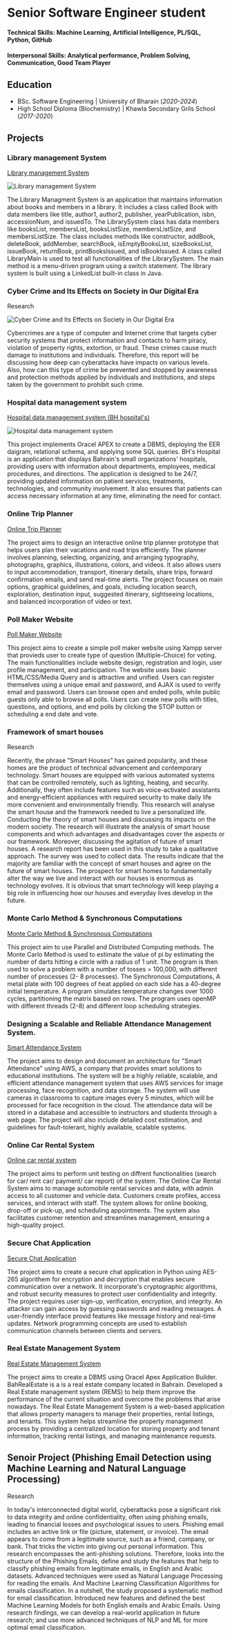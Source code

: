 # Senior Software Engineer student

#### Technical Skills: Machine Learning, Artificial Intelligence, PL/SQL, Python, GitHub
#### Interpersonal Skills: Analytical performance, Problem Solving, Communication, Good Team Player

## Education						       		
- BSc. Software Engineering	| University of Bharain (_2020-2024_)	 			        		
- High School Diploma (Biochemistry) | Khawla Secondary Grils School (_2017-2020_)

## Projects
### Library management System
[Library management System](https://github.com/learner-sys/Library-management-System)

![Library management System](/images/LIBRARY-MANAGEMENT-SYSTEM-min.png)

The Library Managment System is an application that maintains information about books and members in a library. It includes a class called Book with data members like title, author1, author2, publisher, yearPublication, isbn, accessionNum, and issuedTo. The LibrarySystem class has data members like booksList, membersList, booksListSize, membersListSize, and membersListSize. The class includes methods like constructor, addBook, deleteBook, addMember, searchBook, isEmptyBooksList, sizeBooksList, issueBook, returnBook, printBooksIssued, and isBookIssued. A class called LibraryMain is used to test all functionalities of the LibrarySystem. The main method is a menu-driven program using a switch statement. The library system is built using a LinkedList built-in class in Java.

###	Cyber Crime and Its Effects on Society in Our Digital Era 
Research

![Cyber Crime and Its Effects on Society in Our Digital Era](/images/cybercrime.png)

Cybercrimes are a type of computer and Internet crime that targets cyber security systems that protect information and contacts to harm piracy, violation of property rights, extortion, or fraud. These crimes cause much damage to institutions and individuals. Therefore, this report will be discussing how deep can cyberattacks have impacts on various levels. Also, how can this type of crime be prevented and stopped by awareness and protection methods applied by individuals and institutions, and steps taken by the government to prohibit such crime.

###	Hospital data management system 
[Hospital data management system (BH hospital's)](https://github.com/learner-sys/Hospital-data-management-system)

![Hospital data management system](/images/hospital-DB.png)

This project implements Oracel APEX to create a DBMS, deploying the EER daigram, relational schema, and applying some SQL queries. BH's Hospital is an application that displays Bahrain's small organizations' hospitals, providing users with information about departments, employees, medical procedures, and directions. The application is designed to be 24/7, providing updated information on patient services, treatments, technologies, and community involvement. It also ensures that patients can access necessary information at any time, eliminating the need for contact. 

### Online Trip Planner
[Online Trip Planner](https://github.com/learner-sys/Online-Trip-Planner)

The project aims to design an interactive online trip planner prototype that helps users plan their vacations and road trips efficiently. The planner involves planning, selecting, organizing, and arranging typography, photographs, graphics, illustrations, colors, and videos. It also allows users to input accommodation, transport, itinerary details, share trips, forward confirmation emails, and send real-time alerts. The project focuses on main options, graphical guidelines, and goals, including location search, exploration, destination input, suggested itinerary, sightseeing locations, and balanced incorporation of video or text.

### Poll Maker Website
[Poll Maker Website](https://github.com/learner-sys/Poll-Maker-Website)

This project aims to create a simple poll maker website using Xampp server that provieds user to create type of question (Multiple-Choice) for voting. The main functionalities include website design, registration and login, user profile management, and participation. The website uses basic HTML/CSS/Media Query and is attractive and unified. Users can register themselves using a unique email and password, and AJAX is used to verify email and password. Users can browse open and ended polls, while public guests only able to browse all polls. Users can create new polls with titles, questions, and options, and end polls by clicking the STOP button or scheduling a end date and vote.

### Framework of smart houses  
Research

Recently, the phrase ”Smart Houses” has gained popularity, and these homes are the product of technical advancement and contemporary technology. Smart houses are equipped with various automated systems that can be controlled remotely, such as lighting, heating, and security. Additionally, they often include features such as voice-activated assistants and energy-efficient appliances with required security to make daily life more convenient and environmentally friendly. This research will analyse the smart house and the framework needed to live a personalized life. Conducting the theory of smart houses and discussing its impacts on the modern society. The research will illustrate the analysis of smart house components and which advantages and disadvantages cover the aspects or our framework. Moreover, discussing the agitation of future of smart houses. A research report has been used in this study to take a qualitative approach. The survey was used to collect data. The results indicate that the majority are familiar with the concept of smart houses and agree on the future of smart houses. The prospect for smart homes to fundamentally alter the way we live and interact with our houses is enormous as technology evolves. It is obvious that smart technology will keep playing a big role in influencing how our houses and everyday lives develop in the future.

### Monte Carlo Method & Synchronous Computations
[Monte Carlo Method & Synchronous Computations](https://github.com/learner-sys/Monte-Carlo-Method-Synchronous-Computations)

This project aim to use Parallel and Distributed Computing methods. The Monte Carlo Method is used to estimate the value of pi by estimating the number of darts hitting a circle with a radius of 1 unit. The program is then used to solve a problem with a number of tosses = 100,000, with different number of processes (2- 8 processes). The Synchronous Computations, A metal plate with 100 degrees of heat applied on each side has a 40-degree initial temperature. A program simulates temperature changes over 1000 cycles, partitioning the matrix based on rows. The program uses openMP with different threads (2-8) and different loop scheduling strategies.

### Designing a Scalable and Reliable Attendance Management System.
[Smart Attendance System ](https://github.com/learner-sys/Smart-Attendance-System)

The project aims to design and document an architecture for "Smart Attendance" using AWS, a company that provides smart solutions to educational institutions. The system will be a highly reliable, scalable, and efficient attendance management system that uses AWS services for image processing, face recognition, and data storage. The system will use cameras in classrooms to capture images every 5 minutes, which will be processed for face recognition in the cloud. The attendance data will be stored in a database and accessible to instructors and students through a web page. The project will also include detailed cost estimation, and guidelines for fault-tolerant, highly available, scalable systems.

### Online Car Rental System 
[Online car rental system ](https://github.com/learner-sys/Online-car-rental-system-)

The project aims to perform unit testing on diffrent functionalities (search for car/ rent car/ payment/ car report) of the system. The Online Car Rental System aims to manage automobile rental services and data, with admin access to all customer and vehicle data. Customers create profiles, access services, and interact with staff. The system allows for online booking, drop-off or pick-up, and scheduling appointments. The system also facilitates customer retention and streamlines management, ensuring a high-quality project.

### Secure Chat Application
[Secure Chat Application](https://github.com/learner-sys/Secure-Chat-Application-)

The project aims to create a secure chat application in Python using AES-265 algorithem for encryption and decryption that enables secure communication over a network. It incorporate's cryptographic algorithms, and robust security measures to protect user confidentiality and integrity. The project requires user sign-up, verification, encryption, and integrity. An attacker can gain access by guessing passwords and reading messages. A user-friendly interface provid features like message history and real-time updates. Network programming concepts are used to establish communication channels between clients and servers.

### Real Estate Management System
[Real Estate Management System](https://github.com/learner-sys/Real-Estate-Management-System)

The project aims to create a DBMS using Oracel Apex Application Builder. BahRealEstate is a is a real estate company located in Bahrain. Developed a Real Estate management system (REMS) to help them improve the performance of the current situation and overcome the problems that arise nowadays. The Real Estate Management System is a web-based application that allows property managers to manage their properties, rental listings, and tenants. This system helps streamline the property management process by providing a centralized location for storing property and tenant information, tracking rental listings, and managing maintenance requests.

## Senoir Project (Phishing Email Detection using Machine Learning and Natural Language Processing)
Research

In today's interconnected digital world, cyberattacks pose a significant risk to data integrity and online confidentiality, often using phishing emails, leading to financial losses and psychological issues to users. Phishing email includes an active link or file (picture, statement, or invoice). The email appears to come from a legitimate source, such as a friend, company, or bank. That tricks the victim into giving out personal information. This research encompasses the anti-phishing solutions. Therefore, looks into the structure of the Phishing Emails, define and study the features that help to classify phishing emails from legitimate emails, in English and Arabic datasets. Advanced techniques were used as Natural Language Processing for reading the emails. And Machine Learning Classification Algorithms for emails classification. In a nutshell, the study proposed a systematic method for email classification. Introduced new features and defined the best Machine Learning Models for both English emails and Arabic Emails. Using research findings, we can develop a real-world application in future research; and use more advanced techniques of NLP and ML for more optimal email classification.
